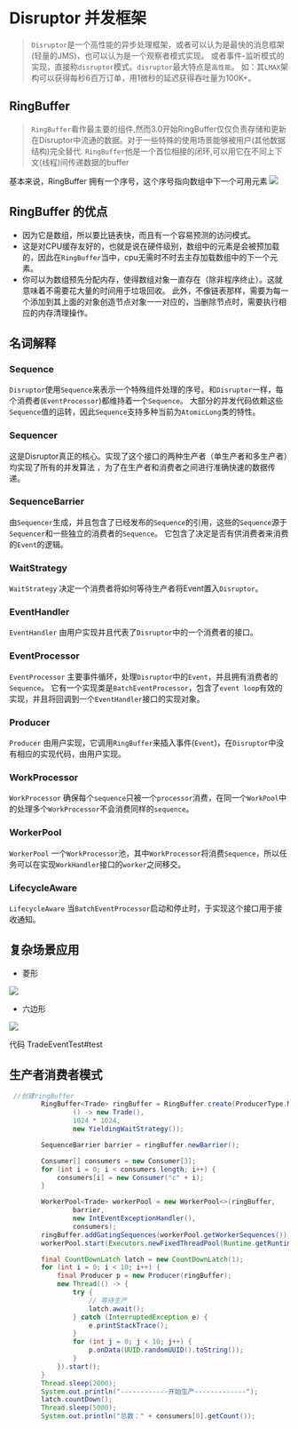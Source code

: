 # Disruptor 并发框架

> `Disruptor`是一个高性能的异步处理框架，或者可以认为是最快的消息框架(轻量的JMS)，也可以认为是一个观察者模式实现。
或者事件-监听模式的实现，直接称`disruptor`模式。`disruptor`最大特点是`高性能`。
如：其`LMAX`架构可以获得每秒6百万订单，用1微秒的延迟获得吞吐量为100K+。

## RingBuffer
> `RingBuffer`看作最主要的组件,然而3.0开始RingBuffer仅仅负责存储和更新在Disruptor中流通的数据。对于一些特殊的使用场景能够被用户(其他数据结构)完全替代.
`RingBuffer`他是一个首位相接的闭环,可以用它在不同上下文(线程)间传递数据的buffer


基本来说，RingBuffer 拥有一个序号，这个序号指向数组中下一个可用元素
![](http://4.bp.blogspot.com/-WCm0iWYOrfc/TgD_cVBQExI/AAAAAAAAIDI/cEohveH8LP8/s1600/RingBufferInitial.png)

## RingBuffer 的优点

- 因为它是数组，所以要比链表快，而且有一个容易预测的访问模式。
- 这是对CPU缓存友好的，也就是说在硬件级别，数组中的元素是会被预加载的，因此在`RingBuffer`当中，cpu无需时不时去主存加载数组中的下一个元素。
- 你可以为数组预先分配内存，使得数组对象一直存在（除非程序终止）。这就意味着不需要花大量的时间用于垃圾回收。
此外，不像链表那样，需要为每一个添加到其上面的对象创造节点对象一一对应的，当删除节点时，需要执行相应的内存清理操作。


## 名词解释

### Sequence
`Disruptor`使用`Sequence`来表示一个特殊组件处理的序号。和`Disruptor`一样，每个消费者(`EventProcessor`)都维持着一个`Sequence`。
大部分的并发代码依赖这些`Sequence`值的运转，因此`Sequence`支持多种当前为`AtomicLong`类的特性。

### Sequencer
这是Disruptor真正的核心。实现了这个接口的两种生产者（单生产者和多生产者）均实现了所有的并发算法
，为了在生产者和消费者之间进行准确快速的数据传递。

### SequenceBarrier
由`Sequencer`生成，并且包含了已经发布的`Sequence`的引用，这些的`Sequence`源于`Sequencer`和一些独立的消费者的`Sequence`。
它包含了决定是否有供消费者来消费的`Event`的逻辑。

### WaitStrategy
`WaitStrategy` 决定一个消费者将如何等待生产者将Event置入`Disruptor`。

### EventHandler
`EventHandler` 由用户实现并且代表了`Disruptor`中的一个消费者的接口。
### EventProcessor

`EventProcessor` 主要事件循环，处理`Disruptor`中的`Event`，并且拥有消费者的`Sequence`。
它有一个实现类是`BatchEventProcessor`，包含了`event loop`有效的实现，并且将回调到一个`EventHandler`接口的实现对象。

### Producer
`Producer` 由用户实现，它调用`RingBuffer`来插入事件(`Event`)，在`Disruptor`中没有相应的实现代码，由用户实现。

### WorkProcessor
`WorkProcessor` 确保每个`sequence`只被一个`processor`消费，在同一个`WorkPool`中的处理多个`WorkProcessor`不会消费同样的`sequence`。

### WorkerPool
`WorkerPool` 一个`WorkProcessor`池，其中`WorkProcessor`将消费`Sequence`，所以任务可以在实现`WorkHandler`接口的`worker`之间移交。

### LifecycleAware
`LifecycleAware` 当`BatchEventProcessor`启动和停止时，于实现这个接口用于接收通知。


## 复杂场景应用

- 菱形

![](http://i.imgur.com/PtDPpWF.png)

- 六边形

![](http://i.imgur.com/jjK10Qd.png)

代码 TradeEventTest#test

## 生产者消费者模式

```java
 //创建ringBuffer
        RingBuffer<Trade> ringBuffer = RingBuffer.create(ProducerType.MULTI,
                () -> new Trade(),
                1024 * 1024,
                new YieldingWaitStrategy());

        SequenceBarrier barrier = ringBuffer.newBarrier();

        Consumer[] consumers = new Consumer[3];
        for (int i = 0; i < consumers.length; i++) {
            consumers[i] = new Consumer("c" + i);
        }

        WorkerPool<Trade> workerPool = new WorkerPool<>(ringBuffer,
                barrier,
                new IntEventExceptionHandler(),
                consumers);
        ringBuffer.addGatingSequences(workerPool.getWorkerSequences());
        workerPool.start(Executors.newFixedThreadPool(Runtime.getRuntime().availableProcessors()));

        final CountDownLatch latch = new CountDownLatch(1);
        for (int i = 0; i < 10; i++) {
            final Producer p = new Producer(ringBuffer);
            new Thread(() -> {
                try {
                    // 等待生产
                    latch.await();
                } catch (InterruptedException e) {
                    e.printStackTrace();
                }
                for (int j = 0; j < 10; j++) {
                    p.onData(UUID.randomUUID().toString());
                }
            }).start();
        }
        Thread.sleep(2000);
        System.out.println("------------开始生产-------------");
        latch.countDown();
        Thread.sleep(5000);
        System.out.println("总数：" + consumers[0].getCount());

```